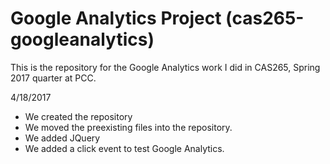 # Google Analytics Project (cas265-googleanalytics)
This is the repository for the Google Analytics work I did in CAS265, Spring 2017 quarter at PCC.

4/18/2017
* We created the repository
* We moved the preexisting files into the repository.
* We added JQuery
* We added a click event to test Google Analytics.


